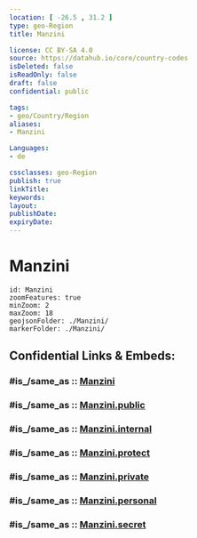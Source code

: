```yaml
---
location: [ -26.5 , 31.2 ] 
type: geo-Region
title: Manzini

license: CC BY-SA 4.0
source: https://datahub.io/core/country-codes
isDeleted: false
isReadOnly: false
draft: false
confidential: public

tags:
- geo/Country/Region
aliases:
- Manzini

Languages:
- de

cssclasses: geo-Region
publish: true
linkTitle: 
keywords: 
layout: 
publishDate: 
expiryDate: 
---
```


# Manzini

```leaflet
id: Manzini
zoomFeatures: true 
minZoom: 2 
maxZoom: 18
geojsonFolder: ./Manzini/
markerFolder: ./Manzini/
```


## Confidential Links & Embeds: 

### #is_/same_as :: [Manzini](/_Standards/Earth/Continent/Africa/Africa~South/Swaziland/Regions~Eswatini/Manzini.md) 

### #is_/same_as :: [Manzini.public](/_public/Earth/Continent/Africa/Africa~South/Swaziland/Regions~Eswatini/Manzini.public.md) 

### #is_/same_as :: [Manzini.internal](/_internal/Earth/Continent/Africa/Africa~South/Swaziland/Regions~Eswatini/Manzini.internal.md) 

### #is_/same_as :: [Manzini.protect](/_protect/Earth/Continent/Africa/Africa~South/Swaziland/Regions~Eswatini/Manzini.protect.md) 

### #is_/same_as :: [Manzini.private](/_private/Earth/Continent/Africa/Africa~South/Swaziland/Regions~Eswatini/Manzini.private.md) 

### #is_/same_as :: [Manzini.personal](/_personal/Earth/Continent/Africa/Africa~South/Swaziland/Regions~Eswatini/Manzini.personal.md) 

### #is_/same_as :: [Manzini.secret](/_secret/Earth/Continent/Africa/Africa~South/Swaziland/Regions~Eswatini/Manzini.secret.md)

